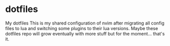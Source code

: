 # dotfiles
My dotfiles
This is my shared configuration of nvim after migrating all config files to lua and switching some plugins to their lua versions. 
Maybe these dotfiles repo will grow eventually with more stuff but for the moment... that's it.
